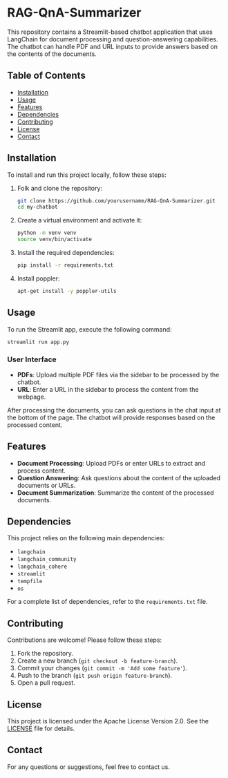 # RAG-QnA-Summarizer

This repository contains a Streamlit-based chatbot application that uses LangChain for document processing and question-answering capabilities. The chatbot can handle PDF and URL inputs to provide answers based on the contents of the documents.

## Table of Contents

- [Installation](#installation)
- [Usage](#usage)
- [Features](#features)
- [Dependencies](#dependencies)
- [Contributing](#contributing)
- [License](#license)
- [Contact](#contact)

## Installation

To install and run this project locally, follow these steps:

1. Folk and clone the repository:
   ```sh
   git clone https://github.com/yourusername/RAG-QnA-Summarizer.git
   cd my-chatbot
   ```

2. Create a virtual environment and activate it:
   ```sh
   python -m venv venv
   source venv/bin/activate
   ```

3. Install the required dependencies:
   ```sh
   pip install -r requirements.txt
   ```

4. Install poppler:
   ```sh
   apt-get install -y poppler-utils
   ```

## Usage

To run the Streamlit app, execute the following command:
```sh
streamlit run app.py
```

### User Interface

- **PDFs**: Upload multiple PDF files via the sidebar to be processed by the chatbot.
- **URL**: Enter a URL in the sidebar to process the content from the webpage.

After processing the documents, you can ask questions in the chat input at the bottom of the page. The chatbot will provide responses based on the processed content.

## Features

- **Document Processing**: Upload PDFs or enter URLs to extract and process content.
- **Question Answering**: Ask questions about the content of the uploaded documents or URLs.
- **Document Summarization**: Summarize the content of the processed documents.

## Dependencies

This project relies on the following main dependencies:

- `langchain`
- `langchain_community`
- `langchain_cohere`
- `streamlit`
- `tempfile`
- `os`

For a complete list of dependencies, refer to the `requirements.txt` file.

## Contributing

Contributions are welcome! Please follow these steps:

1. Fork the repository.
2. Create a new branch (`git checkout -b feature-branch`).
3. Commit your changes (`git commit -m 'Add some feature'`).
4. Push to the branch (`git push origin feature-branch`).
5. Open a pull request.

## License

This project is licensed under the Apache License Version 2.0. See the [LICENSE](LICENSE) file for details.

## Contact

For any questions or suggestions, feel free to contact us.